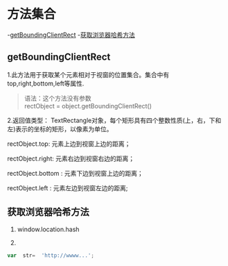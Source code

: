 # 方法集合
-[getBoundingClientRect](#getBoundingClientRect)
-[获取浏览器哈希方法](#获取浏览器哈希方法)

## getBoundingClientRect

1.此方法用于获取某个元素相对于视窗的位置集合。集合中有top,right,bottom,left等属性.  

> 语法：这个方法没有参数  
> rectObject = object.getBoundingClientRect()  

2.返回值类型： TextRectangle对象，每个矩形具有四个整数性质(上，右，下和左)表示的坐标的矩形，以像素为单位。  

rectObject.top: 元素上边到视窗上边的距离；  

rectObject.right: 元素右边到视窗右边的距离；

rectObject.bottom : 元素下边到视窗上边的距离；

rectObject.left : 元素左边到视窗左边的距离;


## 获取浏览器哈希方法

1. window.location.hash   

2. 
```js
var  str=  'http://wwww...';

```